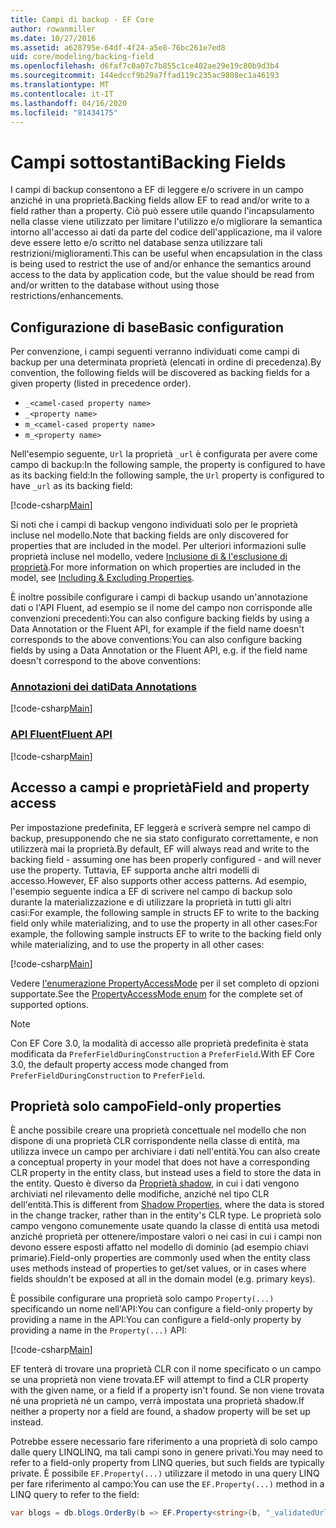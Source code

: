 ```yaml
---
title: Campi di backup - EF Core
author: rowanmiller
ms.date: 10/27/2016
ms.assetid: a628795e-64df-4f24-a5e8-76bc261e7ed8
uid: core/modeling/backing-field
ms.openlocfilehash: d6faf7c0a07c7b855c1ce402ae29e19c80b9d3b4
ms.sourcegitcommit: 144edccf9b29a7ffad119c235ac9808ec1a46193
ms.translationtype: MT
ms.contentlocale: it-IT
ms.lasthandoff: 04/16/2020
ms.locfileid: "81434175"
---
```

# <a name="backing-fields"></a><span data-ttu-id="2431d-102">Campi sottostanti</span><span class="sxs-lookup"><span data-stu-id="2431d-102">Backing Fields</span></span>

<span data-ttu-id="2431d-103">I campi di backup consentono a EF di leggere e/o scrivere in un campo anziché in una proprietà.</span><span class="sxs-lookup"><span data-stu-id="2431d-103">Backing fields allow EF to read and/or write to a field rather than a property.</span></span> <span data-ttu-id="2431d-104">Ciò può essere utile quando l'incapsulamento nella classe viene utilizzato per limitare l'utilizzo e/o migliorare la semantica intorno all'accesso ai dati da parte del codice dell'applicazione, ma il valore deve essere letto e/o scritto nel database senza utilizzare tali restrizioni/miglioramenti.</span><span class="sxs-lookup"><span data-stu-id="2431d-104">This can be useful when encapsulation in the class is being used to restrict the use of and/or enhance the semantics around access to the data by application code, but the value should be read from and/or written to the database without using those restrictions/enhancements.</span></span>

## <a name="basic-configuration"></a><span data-ttu-id="2431d-105">Configurazione di base</span><span class="sxs-lookup"><span data-stu-id="2431d-105">Basic configuration</span></span>

<span data-ttu-id="2431d-106">Per convenzione, i campi seguenti verranno individuati come campi di backup per una determinata proprietà (elencati in ordine di precedenza).</span><span class="sxs-lookup"><span data-stu-id="2431d-106">By convention, the following fields will be discovered as backing fields for a given property (listed in precedence order).</span></span> 

* `_<camel-cased property name>`
* `_<property name>`
* `m_<camel-cased property name>`
* `m_<property name>`

<span data-ttu-id="2431d-107">Nell'esempio seguente, `Url` la proprietà `_url` è configurata per avere come campo di backup:In the following sample, the property is configured to have as its backing field:</span><span class="sxs-lookup"><span data-stu-id="2431d-107">In the following sample, the `Url` property is configured to have `_url` as its backing field:</span></span>

[!code-csharp[Main](../../../samples/core/Modeling/Conventions/BackingField.cs#Sample)]

<span data-ttu-id="2431d-108">Si noti che i campi di backup vengono individuati solo per le proprietà incluse nel modello.</span><span class="sxs-lookup"><span data-stu-id="2431d-108">Note that backing fields are only discovered for properties that are included in the model.</span></span> <span data-ttu-id="2431d-109">Per ulteriori informazioni sulle proprietà incluse nel modello, vedere [Inclusione di & l'esclusione di proprietà](included-properties.md).</span><span class="sxs-lookup"><span data-stu-id="2431d-109">For more information on which properties are included in the model, see [Including & Excluding Properties](included-properties.md).</span></span>

<span data-ttu-id="2431d-110">È inoltre possibile configurare i campi di backup usando un'annotazione dati o l'API Fluent, ad esempio se il nome del campo non corrisponde alle convenzioni precedenti:You can also configure backing fields by using a Data Annotation or the Fluent API, for example if the field name doesn't corresponds to the above conventions:</span><span class="sxs-lookup"><span data-stu-id="2431d-110">You can also configure backing fields by using a Data Annotation or the Fluent API, e.g. if the field name doesn't correspond to the above conventions:</span></span>

### <a name="data-annotations"></a>[<span data-ttu-id="2431d-111">Annotazioni dei dati</span><span class="sxs-lookup"><span data-stu-id="2431d-111">Data Annotations</span></span>](#tab/data-annotations)

[!code-csharp[Main](../../../samples/core/Modeling/DataAnnotations/BackingField.cs?name=BackingField&highlight=7)]

### <a name="fluent-api"></a>[<span data-ttu-id="2431d-112">API Fluent</span><span class="sxs-lookup"><span data-stu-id="2431d-112">Fluent API</span></span>](#tab/fluent-api)

[!code-csharp[Main](../../../samples/core/Modeling/FluentAPI/BackingField.cs?name=BackingField&highlight=5)]

## <a name="field-and-property-access"></a><span data-ttu-id="2431d-113">Accesso a campi e proprietà</span><span class="sxs-lookup"><span data-stu-id="2431d-113">Field and property access</span></span>

<span data-ttu-id="2431d-114">Per impostazione predefinita, EF leggerà e scriverà sempre nel campo di backup, presupponendo che ne sia stato configurato correttamente, e non utilizzerà mai la proprietà.</span><span class="sxs-lookup"><span data-stu-id="2431d-114">By default, EF will always read and write to the backing field - assuming one has been properly configured - and will never use the property.</span></span> <span data-ttu-id="2431d-115">Tuttavia, EF supporta anche altri modelli di accesso.</span><span class="sxs-lookup"><span data-stu-id="2431d-115">However, EF also supports other access patterns.</span></span> <span data-ttu-id="2431d-116">Ad esempio, l'esempio seguente indica a EF di scrivere nel campo di backup solo durante la materializzazione e di utilizzare la proprietà in tutti gli altri casi:For example, the following sample in structs EF to write to the backing field only while materializing, and to use the property in all other cases:</span><span class="sxs-lookup"><span data-stu-id="2431d-116">For example, the following sample instructs EF to write to the backing field only while materializing, and to use the property in all other cases:</span></span>

[!code-csharp[Main](../../../samples/core/Modeling/FluentAPI/BackingFieldAccessMode.cs?name=BackingFieldAccessMode&highlight=6)]

<span data-ttu-id="2431d-117">Vedere [l'enumerazione PropertyAccessMode](https://docs.microsoft.com/dotnet/api/microsoft.entityframeworkcore.propertyaccessmode) per il set completo di opzioni supportate.</span><span class="sxs-lookup"><span data-stu-id="2431d-117">See the [PropertyAccessMode enum](https://docs.microsoft.com/dotnet/api/microsoft.entityframeworkcore.propertyaccessmode) for the complete set of supported options.</span></span>

> [!NOTE]
> <span data-ttu-id="2431d-118">Con EF Core 3.0, la modalità di accesso alle proprietà predefinita è stata modificata da `PreferFieldDuringConstruction` a `PreferField`.</span><span class="sxs-lookup"><span data-stu-id="2431d-118">With EF Core 3.0, the default property access mode changed from `PreferFieldDuringConstruction` to `PreferField`.</span></span>

## <a name="field-only-properties"></a><span data-ttu-id="2431d-119">Proprietà solo campo</span><span class="sxs-lookup"><span data-stu-id="2431d-119">Field-only properties</span></span>

<span data-ttu-id="2431d-120">È anche possibile creare una proprietà concettuale nel modello che non dispone di una proprietà CLR corrispondente nella classe di entità, ma utilizza invece un campo per archiviare i dati nell'entità.</span><span class="sxs-lookup"><span data-stu-id="2431d-120">You can also create a conceptual property in your model that does not have a corresponding CLR property in the entity class, but instead uses a field to store the data in the entity.</span></span> <span data-ttu-id="2431d-121">Questo è diverso da [Proprietà shadow](shadow-properties.md), in cui i dati vengono archiviati nel rilevamento delle modifiche, anziché nel tipo CLR dell'entità.</span><span class="sxs-lookup"><span data-stu-id="2431d-121">This is different from [Shadow Properties](shadow-properties.md), where the data is stored in the change tracker, rather than in the entity's CLR type.</span></span> <span data-ttu-id="2431d-122">Le proprietà solo campo vengono comunemente usate quando la classe di entità usa metodi anziché proprietà per ottenere/impostare valori o nei casi in cui i campi non devono essere esposti affatto nel modello di dominio (ad esempio chiavi primarie).</span><span class="sxs-lookup"><span data-stu-id="2431d-122">Field-only properties are commonly used when the entity class uses methods instead of properties to get/set values, or in cases where fields shouldn't be exposed at all in the domain model (e.g. primary keys).</span></span>

<span data-ttu-id="2431d-123">È possibile configurare una proprietà solo campo `Property(...)` specificando un nome nell'API:You can configure a field-only property by providing a name in the API:</span><span class="sxs-lookup"><span data-stu-id="2431d-123">You can configure a field-only property by providing a name in the `Property(...)` API:</span></span>

[!code-csharp[Main](../../../samples/core/Modeling/FluentAPI/BackingFieldNoProperty.cs#Sample)]

<span data-ttu-id="2431d-124">EF tenterà di trovare una proprietà CLR con il nome specificato o un campo se una proprietà non viene trovata.</span><span class="sxs-lookup"><span data-stu-id="2431d-124">EF will attempt to find a CLR property with the given name, or a field if a property isn't found.</span></span> <span data-ttu-id="2431d-125">Se non viene trovata né una proprietà né un campo, verrà impostata una proprietà shadow.</span><span class="sxs-lookup"><span data-stu-id="2431d-125">If neither a property nor a field are found, a shadow property will be set up instead.</span></span>

<span data-ttu-id="2431d-126">Potrebbe essere necessario fare riferimento a una proprietà di solo campo dalle query LINQLINQ, ma tali campi sono in genere privati.</span><span class="sxs-lookup"><span data-stu-id="2431d-126">You may need to refer to a field-only property from LINQ queries, but such fields are typically private.</span></span> <span data-ttu-id="2431d-127">È possibile `EF.Property(...)` utilizzare il metodo in una query LINQ per fare riferimento al campo:</span><span class="sxs-lookup"><span data-stu-id="2431d-127">You can use the `EF.Property(...)` method in a LINQ query to refer to the field:</span></span>

``` csharp
var blogs = db.blogs.OrderBy(b => EF.Property<string>(b, "_validatedUrl"));
```
